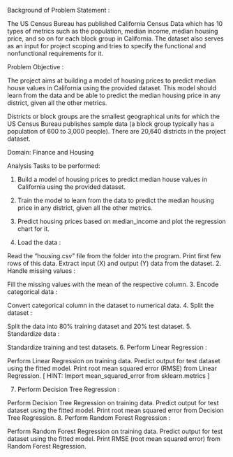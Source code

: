Background of Problem Statement :

The US Census Bureau has published California Census Data which has 10 types of metrics such as the population, median income, median housing price, and so on for each block group in California. The dataset also serves as an input for project scoping and tries to specify the functional and nonfunctional requirements for it.

Problem Objective :

The project aims at building a model of housing prices to predict median house values in California using the provided dataset. This model should learn from the data and be able to predict the median housing price in any district, given all the other metrics.

Districts or block groups are the smallest geographical units for which the US Census Bureau
publishes sample data (a block group typically has a population of 600 to 3,000 people). There are 20,640 districts in the project dataset.

Domain: Finance and Housing

Analysis Tasks to be performed:

1. Build a model of housing prices to predict median house values in California using the provided dataset.

2. Train the model to learn from the data to predict the median housing price in any district, given all the other metrics.

3. Predict housing prices based on median_income and plot the regression chart for it.

1. Load the data :

Read the “housing.csv” file from the folder into the program.
Print first few rows of this data.
Extract input (X) and output (Y) data from the dataset.
2. Handle missing values :

Fill the missing values with the mean of the respective column.
3. Encode categorical data :

Convert categorical column in the dataset to numerical data.
4. Split the dataset : 

Split the data into 80% training dataset and 20% test dataset.
5. Standardize data :

Standardize training and test datasets.
6. Perform Linear Regression : 

Perform Linear Regression on training data.
Predict output for test dataset using the fitted model.
Print root mean squared error (RMSE) from Linear Regression.
            [ HINT: Import mean_squared_error from sklearn.metrics ]

7. Perform Decision Tree Regression :

Perform Decision Tree Regression on training data.
Predict output for test dataset using the fitted model.
Print root mean squared error from Decision Tree Regression.
8. Perform Random Forest Regression :

Perform Random Forest Regression on training data.
Predict output for test dataset using the fitted model.
Print RMSE (root mean squared error) from Random Forest Regression.
